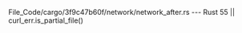 File_Code/cargo/3f9c47b60f/network/network_after.rs --- Rust
                                                                                                                                                            55                 || curl_err.is_partial_file()

